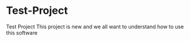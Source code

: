 # Test-Project
Test Project
This project is new and we all want to understand how to use this software
